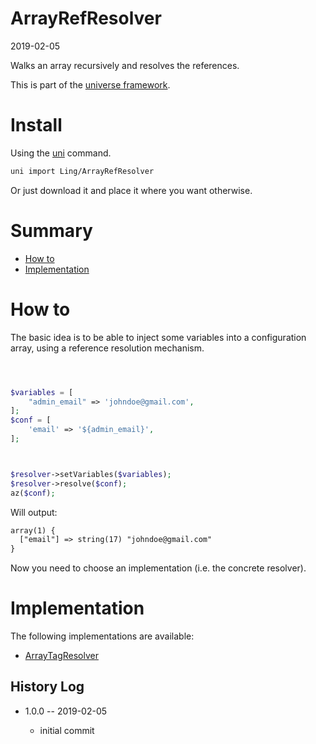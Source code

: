 ArrayRefResolver
===========
2019-02-05



Walks an array recursively and resolves the references.




This is part of the [universe framework](https://github.com/karayabin/universe-snapshot).


Install
==========
Using the [uni](https://github.com/lingtalfi/universe-naive-importer) command.
```bash
uni import Ling/ArrayRefResolver
```

Or just download it and place it where you want otherwise.



Summary
=======

- [How to](#how-to)
- [Implementation](#implementation)






How to
======

The basic idea is to be able to inject some variables into a configuration array,
using a reference resolution mechanism.



```php



$variables = [
    "admin_email" => 'johndoe@gmail.com',
];
$conf = [
    'email' => '${admin_email}',
];



$resolver->setVariables($variables);
$resolver->resolve($conf);
az($conf);


```

Will output:

```html
array(1) {
  ["email"] => string(17) "johndoe@gmail.com"
}

```



Now you need to choose an implementation (i.e. the concrete resolver).






Implementation
==============



The following implementations are available:


- [ArrayTagResolver](https://github.com/karayabin/universe-snapshot/blob/master/universe/Ling/ArrayRefResolver/ArrayTagResolver.md)











History Log
------------------

- 1.0.0 -- 2019-02-05

    - initial commit